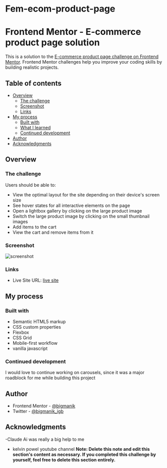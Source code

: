 # Fem-ecom-product-page
# Frontend Mentor - E-commerce product page solution

This is a solution to the [E-commerce product page challenge on Frontend Mentor](https://www.frontendmentor.io/challenges/ecommerce-product-page-UPsZ9MJp6). Frontend Mentor challenges help you improve your coding skills by building realistic projects.

## Table of contents

- [Overview](#overview)
  - [The challenge](#the-challenge)
  - [Screenshot](#screenshot)
  - [Links](#links)
- [My process](#my-process)
  - [Built with](#built-with)
  - [What I learned](#what-i-learned)
  - [Continued development](#continued-development)
- [Author](#author)
- [Acknowledgments](#acknowledgments)



## Overview

### The challenge

Users should be able to:

- View the optimal layout for the site depending on their device's screen size
- See hover states for all interactive elements on the page
- Open a lightbox gallery by clicking on the large product image
- Switch the large product image by clicking on the small thumbnail images
- Add items to the cart
- View the cart and remove items from it

### Screenshot

![screenshot](assets/screenshot-ecom.jpeg)


### Links


- Live Site URL: [live site ](https://fem-ecom-product-page.vercel.app/)

## My process

### Built with

- Semantic HTML5 markup
- CSS custom properties
- Flexbox
- CSS Grid
- Mobile-first workflow
- vanilla javascript






### Continued development

I would love to continue working on carousels, since it was a major roadblock for me while building this project 



## Author


- Frontend Mentor - [@bigmanik](https://www.frontendmentor.io/profile/bigmanik)
- Twitter - [@bigmanik_igb](https://x.com/bigmanik_igb)



## Acknowledgments

-Claude Ai was really a big help to me 
- kelvin powel youtube channel
**Note: Delete this note and edit this section's content as necessary. If you completed this challenge by yourself, feel free to delete this section entirely.**
